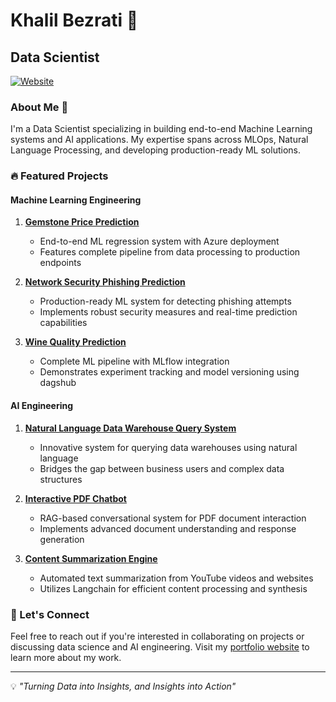 # Khalil Bezrati 👋
## Data Scientist

[![Website](https://img.shields.io/badge/Portfolio-Website-blue)](https://www.datascienceportfol.io/khalilbezrati98)

### About Me 🚀
I'm a Data Scientist specializing in building end-to-end Machine Learning systems and AI applications. My expertise spans across MLOps, Natural Language Processing, and developing production-ready ML solutions.

### 🔥 Featured Projects

#### Machine Learning Engineering
1. **[Gemstone Price Prediction](https://github.com/khalil1604/End-to-End-ML-Regression-with-Endpoints-and-Azure-Deployment)**
   - End-to-end ML regression system with Azure deployment
   - Features complete pipeline from data processing to production endpoints

2. **[Network Security Phishing Prediction](https://github.com/khalil1604/Production-Ready-ML-System-Network-Security-Phishing-Prediction)**
   - Production-ready ML system for detecting phishing attempts
   - Implements robust security measures and real-time prediction capabilities

3. **[Wine Quality Prediction](https://github.com/khalil1604/End-to-end-ML-project-with-Mlflow-and-dagshub)**
   - Complete ML pipeline with MLflow integration
   - Demonstrates experiment tracking and model versioning using dagshub

#### AI Engineering
1. **[Natural Language Data Warehouse Query System](https://github.com/khalil1604/Query-and-Chat-with-your-Data-Warehouse-using-Natural-Language)**
   - Innovative system for querying data warehouses using natural language
   - Bridges the gap between business users and complex data structures

2. **[Interactive PDF Chatbot](https://github.com/khalil1604/RAG-Interactive-PDF-Conversational-Chatbot)**
   - RAG-based conversational system for PDF document interaction
   - Implements advanced document understanding and response generation

3. **[Content Summarization Engine](https://github.com/khalil1604/Langchain-Summarize-Text-from-YouTube-or-Website)**
   - Automated text summarization from YouTube videos and websites
   - Utilizes Langchain for efficient content processing and synthesis

### 🤝 Let's Connect
Feel free to reach out if you're interested in collaborating on projects or discussing data science and AI engineering. Visit my [portfolio website](https://www.datascienceportfol.io/khalilbezrati98) to learn more about my work.

---
💡 *"Turning Data into Insights, and Insights into Action"*
                    

  
                    
                   

<!---
khalil1604/khalil1604 is a ✨ special ✨ repository because its `README.md` (this file) appears on your GitHub profile.
You can click the Preview link to take a look at your changes.
--->
